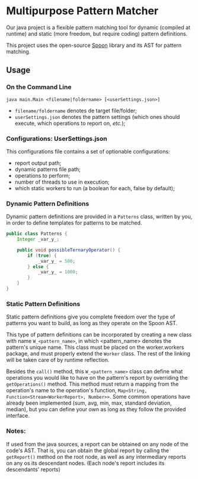 # Multipurpose Pattern Matcher

Our java project is a flexible pattern matching tool for dynamic (compiled at runtime) and static (more freedom, but require coding) pattern definitions.

This project uses the open-source [Spoon](https://github.com/INRIA/spoon) library and its AST for pattern matching.

## Usage

### On the Command Line
```
java main.Main <filename|foldername> [<userSettings.json>]
```

* ```filename/foldername``` denotes de target file/folder;
* ```userSettings.json``` denotes the pattern settings (which ones should execute, which operations to report on, _etc._);


### Configurations: UserSettings.json
This configurations file contains a set of optionable configurations:
* report output path;
* dynamic patterns file path;
* operations to perform;
* number of threads to use in execution;
* which static workers to run (a boolean for each, false by default);

### Dynamic Pattern Definitions

Dynamic pattern definitions are provided in a ```Patterns``` class, written by you, in order to define templates for patterns to be matched.

```java
public class Patterns {
    Integer _var_y_;

    public void possibleTernaryOperator() {
        if (true) {
            _var_y_ = 500;
        } else {
            _var_y_ = 1000;
        }
    }
}

```


### Static Pattern Definitions

Static pattern definitions give you complete freedom over the type of patterns you want to build, as long as they operate on the Spoon AST.

This type of pattern definitions can be incorporated by creating a new class with name ```W_<pattern_name>```, in which <pattern_name> denotes the pattern's unique name.
This class must be placed on the worker.workers package, and must properly extend the ```Worker``` class. The rest of the linking will be taken care of by runtime reflection.

Besides the ```call()``` method, this ```W_<pattern_name>``` class can define what operations you would like to have on the pattern's report by overriding the ```getOperations()``` method. This method must return a mapping from the operation's name to the operation's function, ```Map<String, Function<Stream<WorkerReport>, Number>>```.
Some common operations have already been implemented (sum, avg, min, max, standard deviation, median), but you can define your own as long as they follow the provided interface.


### Notes:
If used from the java sources, a report can be obtained on any node of the code's AST. That is, you can obtain the global report by calling the ```getReport()``` method on the root node, as well as any intermediary reports on any os its descendant nodes.
(Each node's report includes its descendants' reports)
